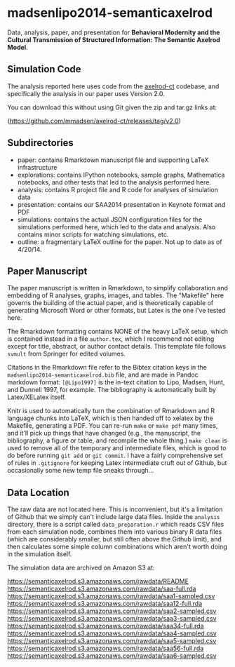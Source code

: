 madsenlipo2014-semanticaxelrod
==============================

Data, analysis, paper, and presentation for **Behavioral Modernity and the Cultural Transmission of Structured Information: The Semantic Axelrod Model**.  


## Simulation Code ##

The analysis reported here uses code from the [axelrod-ct](https://github.com/mmadsen/axelrod-ct) codebase, and specifically the analysis in our paper uses Version 2.0.  

You can download this without using Git given the zip and tar.gz links at:

(https://github.com/mmadsen/axelrod-ct/releases/tag/v2.0)


## Subdirectories ##

* paper:  contains Rmarkdown manuscript file and supporting LaTeX infrastructure
* explorations:  contains IPython notebooks, sample graphs, Mathematica notebooks, and other tests that led to the analysis performed here.
* analysis:  contains R project file and R code for analyses of simulation data
* presentation: contains our SAA2014 presentation in Keynote format and PDF
* simulations:  contains the actual JSON configuration files for the simulations performed here, which led to the data and analysis.  Also contains minor scripts for watching simulations, etc.  
* outline:  a fragmentary LaTeX outline for the paper.  Not up to date as of 4/20/14.

## Paper Manuscript ##

The paper manuscript is written in Rmarkdown, to simplify collaboration and embedding of R analyses, graphs, images, and tables.  The "Makefile" here governs the building of the actual paper, and is theoretically capable of generating Microsoft Word or other formats, but Latex is the one I've tested here. 

The Rmarkdown formatting contains NONE of the heavy LaTeX setup, which is contained instead in a file `author.tex`, which I recommend not editing except for title, abstract, or author contact details.  This template file follows `svmult` from Springer for edited volumes.

Citations in the Rmarkdown file refer to the Bibtex citation keys in the `madsenlipo2014-semanticaxelrod.bib` file, and are made in Pandoc markdown format:  `[@Lipo1997]` is the in-text citation to Lipo, Madsen, Hunt, and Dunnell 1997, for example.  The bibliography is automatically built by Latex/XELatex itself.  

Knitr is used to automatically turn the combination of Rmarkdown and R language chunks into LaTeX, which is then handed off to xelatex by the Makefile, generating a PDF.  You can re-run `make` or `make pdf` many times, and it'll pick up things that have changed (e.g., the manuscript, the bibliography, a figure or table, and recompile the whole thing.)  `make clean` is used to remove all of the temporary and intermediate files, which is good to do before running `git add` or `git commit`.  I have a fairly comprehensive set of rules in `.gitignore` for keeping Latex intermediate cruft out of Github, but occasionally some new temp file sneaks through...


## Data Location ##

The raw data are not located here.  This is inconvenient, but it's a limitation of Github that we simply
can't include large data files.  Inside the `analysis` directory, there is a script called `data_preparation.r` which reads CSV files from each simulation node, combines them into various binary R data files (which are considerably smaller, but still often above the Github limit), and then calculates some simple column combinations which aren't worth doing in the simulation itself.  

The simulation data are archived on Amazon S3 at: 

https://semanticaxelrod.s3.amazonaws.com/rawdata/README
https://semanticaxelrod.s3.amazonaws.com/rawdata/saa-full.rda
https://semanticaxelrod.s3.amazonaws.com/rawdata/saa1-sampled.csv
https://semanticaxelrod.s3.amazonaws.com/rawdata/saa12-full.rda
https://semanticaxelrod.s3.amazonaws.com/rawdata/saa2-sampled.csv
https://semanticaxelrod.s3.amazonaws.com/rawdata/saa3-sampled.csv
https://semanticaxelrod.s3.amazonaws.com/rawdata/saa34-full.rda
https://semanticaxelrod.s3.amazonaws.com/rawdata/saa4-sampled.csv
https://semanticaxelrod.s3.amazonaws.com/rawdata/saa5-sampled.csv
https://semanticaxelrod.s3.amazonaws.com/rawdata/saa56-full.rda
https://semanticaxelrod.s3.amazonaws.com/rawdata/saa6-sampled.csv
